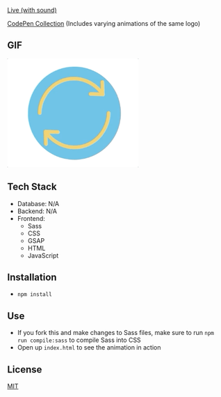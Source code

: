[Live (with sound)](https://hakeemmidan.github.io/fantaq-animation/)

[CodePen Collection](https://codepen.io/collection/DJObvB) (Includes varying animations of the same logo)


## GIF
<img height="250px" src="assets/fantaq-logo-anim.gif"/>

## Tech Stack
- Database: N/A
- Backend: N/A
- Frontend:
  - Sass
  - CSS
  - GSAP
  - HTML
  - JavaScript

## Installation
- `npm install`

## Use
- If you fork this and make changes to Sass files, make sure to run `npm run compile:sass` to compile Sass into CSS
- Open up `index.html` to see the animation in action

## License
[MIT](https://choosealicense.com/licenses/mit/)
